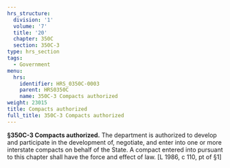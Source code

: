 ```yaml
---
hrs_structure:
  division: '1'
  volume: '7'
  title: '20'
  chapter: 350C
  section: 350C-3
type: hrs_section
tags:
  - Government
menu:
  hrs:
    identifier: HRS_0350C-0003
    parent: HRS0350C
    name: 350C-3 Compacts authorized
weight: 23015
title: Compacts authorized
full_title: 350C-3 Compacts authorized
---
```

**§350C-3 Compacts authorized.** The department is authorized to develop and participate in the development of, negotiate, and enter into one or more interstate compacts on behalf of the State. A compact entered into pursuant to this chapter shall have the force and effect of law. [L 1986, c 110, pt of §1]